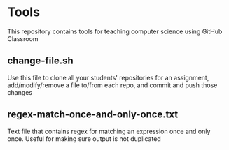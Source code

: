 # Tools
This repository contains tools for teaching computer science using GitHub Classroom

## change-file.sh
Use this file to clone all your students' repositories for an assignment, add/modify/remove a file to/from each repo, and commit and push those changes

## regex-match-once-and-only-once.txt
Text file that contains regex for matching an expression once and only once. Useful for making sure output is not duplicated
